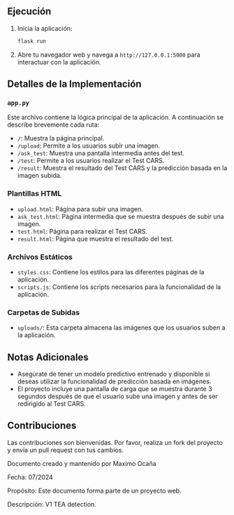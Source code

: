 
## Ejecución

1. Inicia la aplicación:
    ```bash
    flask run
    ```

2. Abre tu navegador web y navega a `http://127.0.0.1:5000` para interactuar con la aplicación.

## Detalles de la Implementación

### `app.py`

Este archivo contiene la lógica principal de la aplicación. A continuación se describe brevemente cada ruta:

- `/`: Muestra la página principal.
- `/upload`: Permite a los usuarios subir una imagen.
- `/ask_test`: Muestra una pantalla intermedia antes del test.
- `/test`: Permite a los usuarios realizar el Test CARS.
- `/result`: Muestra el resultado del Test CARS y la predicción basada en la imagen subida.

### Plantillas HTML

- `upload.html`: Página para subir una imagen.
- `ask_test.html`: Página intermedia que se muestra después de subir una imagen.
- `test.html`: Página para realizar el Test CARS.
- `result.html`: Página que muestra el resultado del test.

### Archivos Estáticos

- `styles.css`: Contiene los estilos para las diferentes páginas de la aplicación.
- `scripts.js`: Contiene los scripts necesarios para la funcionalidad de la aplicación.

### Carpetas de Subidas

- `uploads/`: Esta carpeta almacena las imágenes que los usuarios suben a la aplicación.

## Notas Adicionales

- Asegúrate de tener un modelo predictivo entrenado y disponible si deseas utilizar la funcionalidad de predicción basada en imágenes.
- El proyecto incluye una pantalla de carga que se muestra durante 3 segundos después de que el usuario sube una imagen y antes de ser redirigido al Test CARS.

## Contribuciones

Las contribuciones son bienvenidas. Por favor, realiza un fork del proyecto y envía un pull request con tus cambios.


   Documento creado y mantenido por Maximo Ocaña
   
   Fecha: 07/2024
   
   Propósito: Este documento forma parte de un proyecto web.
   
   Descripción: V1 TEA detection. 


